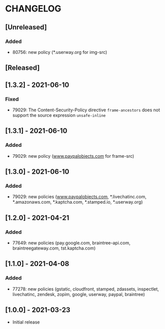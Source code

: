 # CHANGELOG

## [Unreleased]
### Added
- 80756: new policy (*.userway.org for img-src)

## [Released]

## [1.3.2] - 2021-06-10
### Fixed
- 79029: The Content-Security-Policy directive `frame-ancestors` does not support the source expression `unsafe-inline`
## [1.3.1] - 2021-06-10
### Added
- 79029: new policy (www.paypalobjects.com for frame-src)
## [1.3.0] - 2021-06-10
### Added
- 79029: new policies (www.paypalobjects.com, *.livechatinc.com, *.amazonaws.com, *.kaptcha.com, *.stamped.io, *.userway.org)
## [1.2.0] - 2021-04-21
### Added
- 77649: new policies (pay.google.com, braintree-api.com, braintreegateway.com, tst.kaptcha.com)

## [1.1.0] - 2021-04-08
### Added
- 77278: new policies (gstatic, cloudfront, stamped, zdassets, inspectlet, livechatinc, zendesk, zopim, google, userway, paypal, braintree)

## [1.0.0] - 2021-03-23
- Initial release
